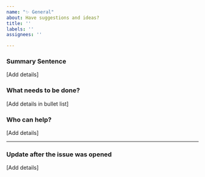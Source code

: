 ```yaml
---
name: "✨ General"
about: Have suggestions and ideas?
title: ''
labels: ''
assignees: ''

---
```


<!-- If opening a new issue, please complete the following sections. Please note that our Code of Conduct and the contributing guideline applies to this issue. If you have not already, please take a moment to read those documents, including about the project on README page. -->

### Summary Sentence

[Add details]

### What needs to be done?

[Add details in bullet list]

### Who can help?

[Add details]

---

### Update after the issue was opened

<!-- To avoid that others have to read through the full thread of comments, please update the initial issue with important updates.-->
[Add details]
